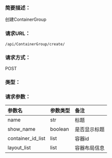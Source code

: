 ### **简要描述：**

创建ContainerGroup

### **请求URL：**

`/api/ContainerGroup/create/`

### **请求方式：**

POST

### **类型：**


### **请求参数：**

|参数名|参数类型|备注|
|:--|:--|:--|
|name|str|标题|
|show_name|boolean|是否显示标题|
|container_id_list|list|容器id|
|layout_list|list|容器布局信息|
